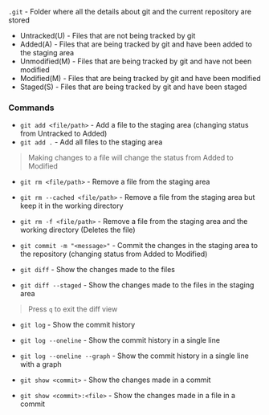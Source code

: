 `.git` - Folder where all the details about git and the current repository are stored

- Untracked(U) - Files that are not being tracked by git
- Added(A) - Files that are being tracked by git and have been added to the staging area
- Unmodified(M) - Files that are being tracked by git and have not been modified
- Modified(M) - Files that are being tracked by git and have been modified
- Staged(S) - Files that are being tracked by git and have been staged

### Commands
- `git add <file/path>` - Add a file to the staging area (changing status from Untracked to Added)
- `git add .` - Add all files to the staging area

> Making changes to a file will change the status from Added to Modified

- `git rm <file/path>` - Remove a file from the staging area
- `git rm --cached <file/path>` - Remove a file from the staging area but keep it in the working directory
- `git rm -f <file/path>` - Remove a file from the staging area and the working directory (Deletes the file)

- `git commit -m "<message>"` - Commit the changes in the staging area to the repository (changing status from Added to Modified)

- `git diff` - Show the changes made to the files
- `git diff --staged` - Show the changes made to the files in the staging area
> Press `q` to exit the diff view

- `git log` - Show the commit history
- `git log --oneline` - Show the commit history in a single line
- `git log --oneline --graph` - Show the commit history in a single line with a graph

- `git show <commit>` - Show the changes made in a commit
- `git show <commit>:<file>` - Show the changes made in a file in a commit

